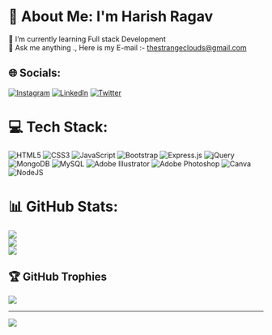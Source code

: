 # 💫 About Me: I'm Harish Ragav
🌱 I’m currently learning Full stack Development <br>💬 Ask me anything ., Here is my E-mail :- thestrangeclouds@gmail.com<br> 


## 🌐 Socials:
[![Instagram](https://img.shields.io/badge/Instagram-%23E4405F.svg?logo=Instagram&logoColor=white)](https://instagram.com/Violin_walker) [![LinkedIn](https://img.shields.io/badge/LinkedIn-%230077B5.svg?logo=linkedin&logoColor=white)](https://linkedin.com/in/Harishragav) [![Twitter](https://img.shields.io/badge/Twitter-%231DA1F2.svg?logo=Twitter&logoColor=white)](https://twitter.com/Violin_walker) 

# 💻 Tech Stack:
![HTML5](https://img.shields.io/badge/html5-%23E34F26.svg?style=flat&logo=html5&logoColor=white) ![CSS3](https://img.shields.io/badge/css3-%231572B6.svg?style=flat&logo=css3&logoColor=white) ![JavaScript](https://img.shields.io/badge/javascript-%23323330.svg?style=flat&logo=javascript&logoColor=%23F7DF1E) ![Bootstrap](https://img.shields.io/badge/bootstrap-%23563D7C.svg?style=flat&logo=bootstrap&logoColor=white) ![Express.js](https://img.shields.io/badge/express.js-%23404d59.svg?style=flat&logo=express&logoColor=%2361DAFB) ![jQuery](https://img.shields.io/badge/jquery-%230769AD.svg?style=flat&logo=jquery&logoColor=white) ![MongoDB](https://img.shields.io/badge/MongoDB-%234ea94b.svg?style=flat&logo=mongodb&logoColor=white) ![MySQL](https://img.shields.io/badge/mysql-%2300f.svg?style=flat&logo=mysql&logoColor=white) ![Adobe Illustrator](https://img.shields.io/badge/adobeillustrator-%23FF9A00.svg?style=flat&logo=adobeillustrator&logoColor=white) ![Adobe Photoshop](https://img.shields.io/badge/adobephotoshop-%2331A8FF.svg?style=flat&logo=adobephotoshop&logoColor=white) ![Canva](https://img.shields.io/badge/Canva-%2300C4CC.svg?style=flat&logo=Canva&logoColor=white) ![NodeJS](https://img.shields.io/badge/node.js-6DA55F?style=flat&logo=node.js&logoColor=white)
# 📊 GitHub Stats:
![](https://github-readme-stats.vercel.app/api?username=HarishRagav&theme=synthwave&hide_border=false&include_all_commits=true&count_private=true)<br/>
![](https://github-readme-streak-stats.herokuapp.com/?user=HarishRagav&theme=synthwave&hide_border=false)<br/>
![](https://github-readme-stats.vercel.app/api/top-langs/?username=HarishRagav&theme=synthwave&hide_border=false&include_all_commits=true&count_private=true&layout=compact)

## 🏆 GitHub Trophies
![](https://github-profile-trophy.vercel.app/?username=HarishRagav&theme=gruvbox&no-frame=true&no-bg=true&margin-w=4)

---
![](https://visitcount.itsvg.in/api?id=HarishRagav&icon=3&color=12)
<!-- (https://visitcount.itsvg.in) -->

